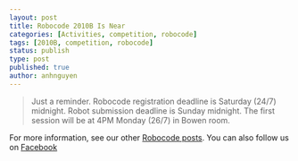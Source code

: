 ```yaml
---
layout: post
title: Robocode 2010B Is Near
categories: [Activities, competition, robocode]
tags: [2010B, competition, robocode]
status: publish
type: post
published: true
author: anhnguyen
---
```


> Just a reminder. Robocode registration deadline
is Saturday (24/7) midnight. Robot submission deadline is Sunday
midnight. The first session will be at 4PM Monday (26/7) in Bowen room.

For more information, see our other
[Robocode posts](http://rmitc.org/?tag=robocode). You can also follow us on
[Facebook](http://www.facebook.com/profile.php?id=1000008654985476)

